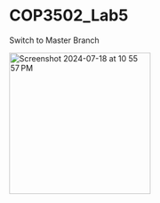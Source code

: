 # COP3502_Lab5

Switch to Master Branch 

<img width="254" alt="Screenshot 2024-07-18 at 10 55 57 PM" src="https://github.com/user-attachments/assets/6eb6ce8e-e929-413d-b25c-efdbed4b2b51">
